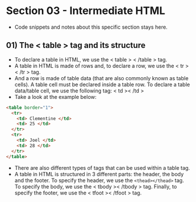 # Section 03 - Intermediate HTML
* Code snippets and notes about this specific section stays here.

## 01) The < table > tag and its structure
* To declare a table in HTML, we use the < table > < /table > tag.
* A table in HTML is made of rows and, to declare a row, we use the < tr > < /tr > tag.
* And a row is made of table data (that are also commonly known as table cells). A table cell must be declared inside a table row. To declare a table data/table cell, we use the following tag: < td >< /td >
* Take a look at the example below:
```html
<table border="1">
  <tr>
    <td> Clementine </td>
    <td> 25 </td>
  </tr>
  <tr>
    <td> Joel </td>
    <td> 28 </td>
  </tr>
</table>
```
* There are also different types of tags that can be used within a table tag. 
* A table in HTML is structured in 3 different parts: the header, the body and the footer. To specify the header, we use the ```<thead></thead>``` tag. To specify the body, we use the < tbody >< /tbody > tag. Finally, to specify the footer, we use the < tfoot >< /tfoot > tag.
